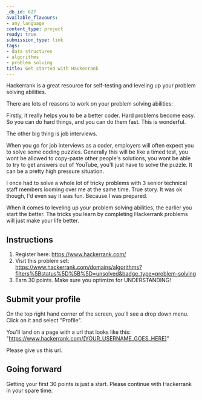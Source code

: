 ```yaml
---
_db_id: 627
available_flavours:
- any_language
content_type: project
ready: true
submission_type: link
tags:
- data structures
- algorithms
- problem solving
title: Get started with Hackerrank
---
```


Hackerrank is a great resource for self-testing and leveling up your problem solving abilities.

There are lots of reasons to work on your problem solving abilities:

Firstly, it really helps you to be a better coder. Hard problems become easy. So you can do hard things, and you can do them fast. This is wonderful.

The other big thing is job interviews.

When you go for job interviews as a coder, employers will often expect you to solve some coding puzzles. Generally this will be like a timed test, you wont be allowed to copy-paste other people's solutions, you wont be able to try to get answers out of YouTube, you'll just have to solve the puzzle. It can be a pretty high pressure situation.

I once had to solve a whole lot of tricky problems with 3 senior technical staff members looming over me at the same time. True story. It was ok though, I'd even say it was fun. Because I was prepared.

When it comes to leveling up your problem solving abilities, the earlier you start the better. The tricks you learn by completing Hackerrank problems will just make your life better.

## Instructions

1. Register here: https://www.hackerrank.com/
2. Visit this problem set: https://www.hackerrank.com/domains/algorithms?filters%5Bstatus%5D%5B%5D=unsolved&badge_type=problem-solving
3. Earn 30 points. Make sure you optimize for UNDERSTANDING!

## Submit your profile

On the top right hand corner of the screen, you'll see a drop down menu. Click on it and select "Profile".

You'll land on a page with a url that looks like this: "https://www.hackerrank.com/[YOUR_USERNAME_GOES_HERE]"

Please give us this url.

## Going forward

Getting your first 30 points is just a start. Please continue with Hackerrank in your spare time.